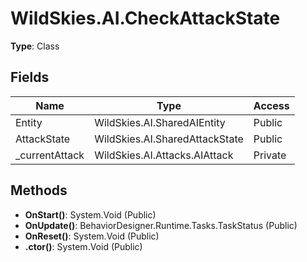 ﻿# WildSkies.AI.CheckAttackState

**Type**: Class

## Fields

| Name | Type | Access |
|------|------|--------|
| Entity | WildSkies.AI.SharedAIEntity | Public |
| AttackState | WildSkies.AI.SharedAttackState | Public |
| _currentAttack | WildSkies.AI.Attacks.AIAttack | Private |

## Methods

- **OnStart()**: System.Void (Public)
- **OnUpdate()**: BehaviorDesigner.Runtime.Tasks.TaskStatus (Public)
- **OnReset()**: System.Void (Public)
- **.ctor()**: System.Void (Public)


